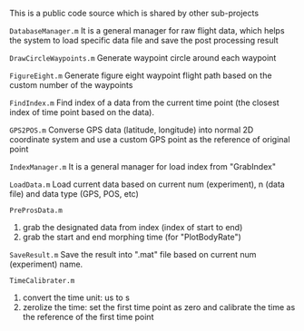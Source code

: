 This is a public code source which is shared by other sub-projects

`DatabaseManager.m`
It is a general manager for raw flight data, which helps the system to load specific data file and save the post processing result

`DrawCircleWaypoints.m`
Generate waypoint circle around each waypoint

`FigureEight.m`
Generate figure eight waypoint flight path based on the custom number of the waypoints

`FindIndex.m`
Find index of a data from the current time point (the closest index of time point based on the data).

`GPS2POS.m`
Converse GPS data (latitude, longitude) into normal 2D coordinate system and use a custom GPS point as the reference of original point

`IndexManager.m`
It is a general manager for load index from "GrabIndex"

`LoadData.m`
Load current data based on current num (experiment), n (data file) and data type (GPS, POS, etc)

`PreProsData.m`
1. grab the designated data from index (index of start to end)
2. grab the start and end morphing time (for "PlotBodyRate")

`SaveResult.m`
Save the result into ".mat" file based on current num (experiment) name.

`TimeCalibrater.m`
1. convert the time unit: us to s
2. zerolize the time: set the first time point as zero and calibrate the time as the reference of the first time point
